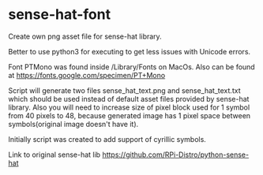 # sense-hat-font
Create own png asset file for sense-hat library.

Better to use python3 for executing to get less issues with Unicode errors.

Font PTMono was found inside /Library/Fonts on MacOs. Also can be found at https://fonts.google.com/specimen/PT+Mono

Script will generate two files sense_hat_text.png and sense_hat_text.txt which should be used instead of default asset files provided by sense-hat library. Also you will need to increase size of pixel block used for 1 symbol from 40 pixels to 48, because generated image has 1 pixel space between symbols(original image doesn't have it).

Initially script was created to add support of cyrillic symbols.

Link to original sense-hat lib https://github.com/RPi-Distro/python-sense-hat
